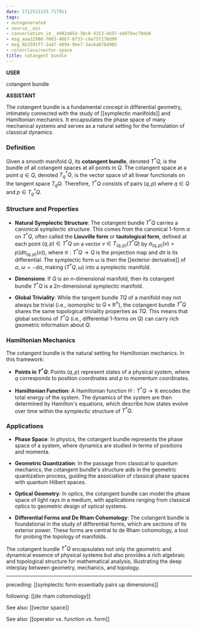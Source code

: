 ```yaml
---
date: 1712522133.717911
tags:
- autogenerated
- source__oai
- conversation_id__4d92a05d-38c0-4153-bb37-e897bec78da6
- msg_aaa22988-f063-46b7-8f33-cda75f178d99
- msg_6b3591f7-2a47-4094-9be7-3ac6a876d905
- colorclass/vector-space
title: cotangent bundle
---
```


**USER**

cotangent bundle


**ASSISTANT**

The cotangent bundle is a fundamental concept in differential geometry, intimately connected with the study of [[symplectic manifolds]] and Hamiltonian mechanics. It encapsulates the phase space of many mechanical systems and serves as a natural setting for the formulation of classical dynamics.

### Definition

Given a smooth manifold $Q$, its **cotangent bundle**, denoted $T^*Q$, is the bundle of all cotangent spaces at all points in $Q$. The cotangent space at a point $q \in Q$, denoted $T^*_qQ$, is the vector space of all linear functionals on the tangent space $T_qQ$. Therefore, $T^*Q$ consists of pairs $(q, p)$ where $q \in Q$ and $p \in T^*_qQ$.

### Structure and Properties

- **Natural Symplectic Structure**: The cotangent bundle $T^*Q$ carries a canonical symplectic structure. This comes from the canonical 1-form $\alpha$ on $T^*Q$, often called the **Liouville form** or **tautological form**, defined at each point $(q, p) \in T^*Q$ on a vector $v \in T_{(q,p)}(T^*Q)$ by $\alpha_{(q,p)}(v) = p(d\pi_{(q,p)}(v))$, where $\pi: T^*Q \to Q$ is the projection map and $d\pi$ is its differential. The symplectic form $\omega$ is then the [[exterior derivative]] of $\alpha$, $\omega = -d\alpha$, making $(T^*Q, \omega)$ into a symplectic manifold.

- **Dimensions**: If $Q$ is an $n$-dimensional manifold, then its cotangent bundle $T^*Q$ is a $2n$-dimensional symplectic manifold.

- **Global Triviality**: While the tangent bundle $TQ$ of a manifold may not always be trivial (i.e., isomorphic to $Q \times \mathbb{R}^n$), the cotangent bundle $T^*Q$ shares the same topological triviality properties as $TQ$. This means that global sections of $T^*Q$ (i.e., differential 1-forms on $Q$) can carry rich geometric information about $Q$.

### Hamiltonian Mechanics

The cotangent bundle is the natural setting for Hamiltonian mechanics. In this framework:

- **Points in $T^*Q$**: Points $(q,p)$ represent states of a physical system, where $q$ corresponds to position coordinates and $p$ to momentum coordinates.

- **Hamiltonian Function**: A Hamiltonian function $H: T^*Q \to \mathbb{R}$ encodes the total energy of the system. The dynamics of the system are then determined by Hamilton's equations, which describe how states evolve over time within the symplectic structure of $T^*Q$.

### Applications

- **Phase Space**: In physics, the cotangent bundle represents the phase space of a system, where dynamics are studied in terms of positions and momenta.

- **Geometric Quantization**: In the passage from classical to quantum mechanics, the cotangent bundle's structure aids in the geometric quantization process, guiding the association of classical phase spaces with quantum Hilbert spaces.

- **Optical Geometry**: In optics, the cotangent bundle can model the phase space of light rays in a medium, with applications ranging from classical optics to geometric design of optical systems.

- **Differential Forms and De Rham Cohomology**: The cotangent bundle is foundational in the study of differential forms, which are sections of its exterior power. These forms are central to de Rham cohomology, a tool for probing the topology of manifolds.

The cotangent bundle $T^*Q$ encapsulates not only the geometric and dynamical essence of physical systems but also provides a rich algebraic and topological structure for mathematical analysis, illustrating the deep interplay between geometry, mechanics, and topology.


---

preceding: [[symplectic form essentially pairs up dimensions]]  


following: [[de rham cohomology]]

See also: [[vector space]]


See also: [[operator vs. function vs. form]]
